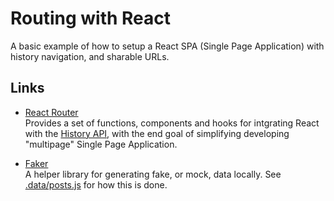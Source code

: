 # Routing with React

A basic example of how to setup a React SPA (Single Page Application) with history navigation, and sharable URLs.

## Links

- [React Router](https://reactrouter.com/en/main)<br>
  Provides a set of functions, components and hooks for intgrating React with the [History API](https://developer.mozilla.org/en-US/docs/Web/API/History_API), with the end goal of simplifying developing "multipage" Single Page Application.

- [Faker](https://fakerjs.dev/)<br>
  A helper library for generating fake, or mock, data locally. See [.data/posts.js](./src/data/posts.js) for how this is done.